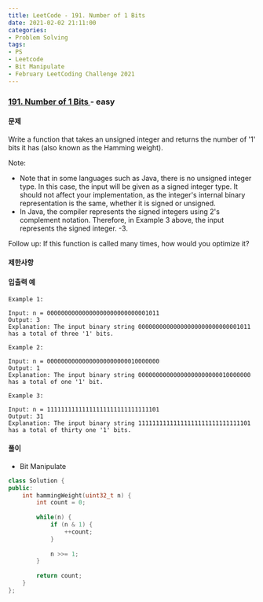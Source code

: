 ```yaml
---
title: LeetCode - 191. Number of 1 Bits
date: 2021-02-02 21:11:00
categories:
- Problem Solving
tags:
- PS
- Leetcode
- Bit Manipulate
- February LeetCoding Challenge 2021
---
```


### [ 191. Number of 1 Bits ](https://leetcode.com/problems/number-of-1-bits/) - easy

#### 문제

Write a function that takes an unsigned integer and returns the number of '1' bits it has (also known as the Hamming weight).

Note:

- Note that in some languages such as Java, there is no unsigned integer type. In this case, the input will be given as a signed integer type. It should not affect your implementation, as the integer's internal binary representation is the same, whether it is signed or unsigned.
- In Java, the compiler represents the signed integers using 2's complement notation. Therefore, in Example 3 above, the input represents the signed integer. -3.

Follow up: If this function is called many times, how would you optimize it?

#### 제한사항

#### 입출력 예

```
Example 1:

Input: n = 00000000000000000000000000001011
Output: 3
Explanation: The input binary string 00000000000000000000000000001011 has a total of three '1' bits.
```

```
Example 2:

Input: n = 00000000000000000000000010000000
Output: 1
Explanation: The input binary string 00000000000000000000000010000000 has a total of one '1' bit.
```

```
Example 3:

Input: n = 11111111111111111111111111111101
Output: 31
Explanation: The input binary string 11111111111111111111111111111101 has a total of thirty one '1' bits.
```

#### 풀이
- Bit Manipulate

```cpp
class Solution {
public:
    int hammingWeight(uint32_t n) {
        int count = 0;
        
        while(n) {
            if (n & 1) {
                ++count;
            }
            
            n >>= 1;
        }
        
        return count;
    }
};
```
